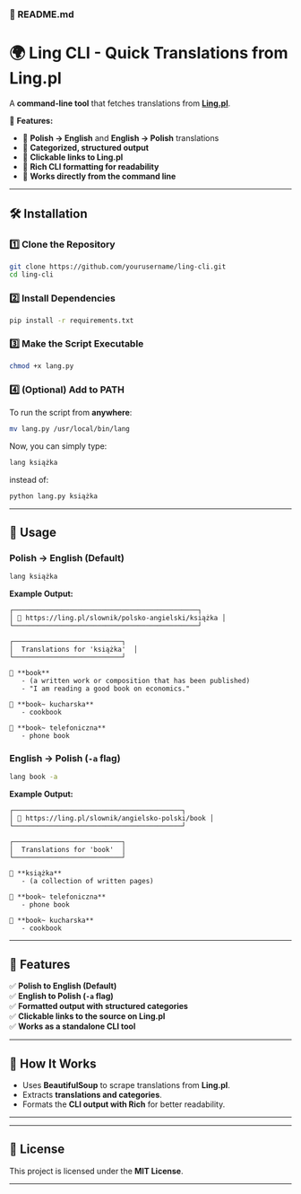 
### **📜 README.md**

# 🌍 Ling CLI - Quick Translations from Ling.pl

A **command-line tool** that fetches translations from **[Ling.pl](https://ling.pl/)**.

🚀 **Features:**
- 🔄 **Polish → English** and **English → Polish** translations
- 📜 **Categorized, structured output**
- 🔗 **Clickable links to Ling.pl**
- 🎨 **Rich CLI formatting for readability**
- 🏃 **Works directly from the command line**

---

## **🛠 Installation**

### **1️⃣ Clone the Repository**
```bash
git clone https://github.com/yourusername/ling-cli.git
cd ling-cli
```

### **2️⃣ Install Dependencies**
```bash
pip install -r requirements.txt
```

### **3️⃣ Make the Script Executable**
```bash
chmod +x lang.py
```

### **4️⃣ (Optional) Add to PATH**
To run the script from **anywhere**:
```bash
mv lang.py /usr/local/bin/lang
```
Now, you can simply type:
```bash
lang książka
```
instead of:
```bash
python lang.py książka
```

---

## **🚀 Usage**
### **Polish → English (Default)**
```bash
lang książka
```
**Example Output:**
```
┌──────────────────────────────────────────────┐
│ 🔗 https://ling.pl/slownik/polsko-angielski/książka │
└──────────────────────────────────────────────┘

┌───────────────────────────┐
│  Translations for 'książka'  │
└───────────────────────────┘

🔹 **book**
   - (a written work or composition that has been published)
   - "I am reading a good book on economics."

🔹 **book~ kucharska**
   - cookbook

🔹 **book~ telefoniczna**
   - phone book
```

### **English → Polish (`-a` flag)**
```bash
lang book -a
```
**Example Output:**
```
┌──────────────────────────────────────────┐
│ 🔗 https://ling.pl/slownik/angielsko-polski/book │
└──────────────────────────────────────────┘

┌───────────────────────────┐
│  Translations for 'book'  │
└───────────────────────────┘

🔹 **książka**
   - (a collection of written pages)

🔹 **book~ telefoniczna**
   - phone book

🔹 **book~ kucharska**
   - cookbook
```

---

## **📌 Features**
✅ **Polish to English (Default)**  
✅ **English to Polish (`-a` flag)**  
✅ **Formatted output with structured categories**  
✅ **Clickable links to the source on Ling.pl**  
✅ **Works as a standalone CLI tool**  

---

## **🎯 How It Works**
- Uses **BeautifulSoup** to scrape translations from **Ling.pl**.
- Extracts **translations and categories**.
- Formats the **CLI output with Rich** for better readability.

---

---

## **📜 License**
This project is licensed under the **MIT License**.

---


